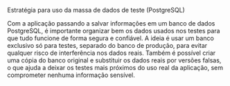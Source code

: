 Estratégia para uso da massa de dados de teste (PostgreSQL)

Com a aplicação passando a salvar informações em um banco de dados PostgreSQL, é importante organizar bem os dados usados nos testes para que tudo funcione de forma segura e confiável. A ideia é usar um banco exclusivo só para testes, separado do banco de produção, para evitar qualquer risco de interferência nos dados reais.
Também é possível criar uma cópia do banco original e substituir os dados reais por versões falsas, o que ajuda a deixar os testes mais próximos do uso real da aplicação, sem comprometer nenhuma informação sensível.